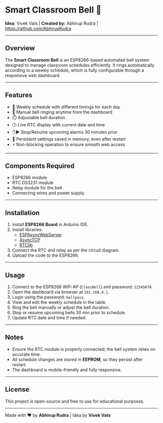 # Smart Classroom Bell 🔔

**Idea:** Vivek Vats | 
**Created by:** Abhirup Rudra | https://github.com/AbhirupRudra

---

## Overview
The **Smart Classroom Bell** is an ESP8266-based automated bell system designed to manage classroom schedules efficiently. It rings automatically according to a weekly schedule, which is fully configurable through a responsive web dashboard.

---

## Features
- 📅 Weekly schedule with different timings for each day  
- 🔘 Manual bell ringing anytime from the dashboard  
- ⏱️ Adjustable bell duration  
- 🕒 Live RTC display with current date and time  
- ✋▶️ Stop/Resume upcoming alarms 30 minutes prior  
- 💾 Persistent settings saved in memory, even after restart  
- ⚡ Non-blocking operation to ensure smooth web access  

---

## Components Required
- ESP8266 module  
- RTC DS3231 module  
- Relay module for the bell  
- Connecting wires and power supply  

---

## Installation
1. Install **ESP8266 Board** in Arduino IDE.  
2. Install libraries:  
   - [ESPAsyncWebServer](https://github.com/me-no-dev/ESPAsyncWebServer)  
   - [AsyncTCP](https://github.com/me-no-dev/AsyncTCP)  
   - [RTClib](https://github.com/adafruit/RTClib)  
3. Connect the RTC and relay as per the circuit diagram.  
4. Upload the code to the ESP8266.  

---

## Usage
1. Connect to the ESP8266 WiFi AP (`ClassBell`) and password: `12345678`.  
2. Open the dashboard via browser at `192.168.4.1`.  
3. Login using the password: `bellpass`.  
4. View and edit the weekly schedule in the table.  
5. Ring the bell manually or adjust the bell duration.  
6. Stop or resume upcoming bells 30 min prior to schedule.  
7. Update RTC date and time if needed.  

---

## Notes
- Ensure the RTC module is properly connected; the bell system relies on accurate time.  
- All schedule changes are stored in **EEPROM**, so they persist after restart.  
- The dashboard is mobile-friendly and fully responsive.  

---

## License
This project is open-source and free to use for educational purposes.  

---

Made with ❤️ by **Abhirup Rudra** | Idea by **Vivek Vats**
